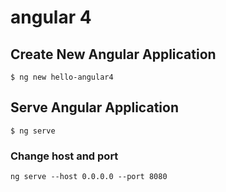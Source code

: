 # angular 4

## Create New Angular Application

`$ ng new hello-angular4`

## Serve Angular Application

`$ ng serve`

### Change host and port

`ng serve --host 0.0.0.0 --port 8080`
